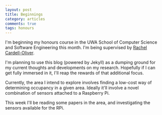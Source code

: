 ```yaml
---
layout: post
title: Beginnings
category: articles
comments: true
tags: honours
---
```


I'm beginning my honours course in the UWA School of Computer Science and Software Engineering this month. I'm being supervised by [Rachel Cardell-Oliver](http://people.csse.uwa.edu.au/rachel/).

I'm planning to use this blog (powered by Jekyll) as a dumping ground for my current thoughts and developments on my research. Hopefully if I can get fully immersed in it, I'll reap the rewards of that additional focus.

Currently, the area I intend to explore involves finding a low-cost way of determining occupancy in a given area. Ideally it'll involve a novel combination of sensors attached to a Raspberry Pi.

This week I'll be reading some papers in the area, and investigating the sensors available for the RPi.
